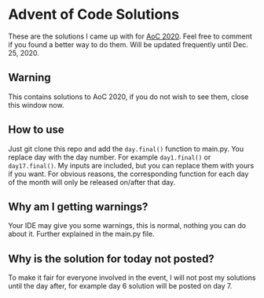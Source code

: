 # Advent of Code Solutions
These are the solutions I came up with for [AoC 2020](https://adventofcode.com/2020). Feel free to comment if you found a better way to do them. Will be updated frequently until Dec. 25, 2020.
## Warning
This contains solutions to AoC 2020, if you do not wish to see them, close this window now.
## How to use
Just git clone this repo and add the `day.final()` function to main.py. You replace day with the day number. For example `day1.final()` or `day17.final()`. My inputs are included, but you can replace them with yours if you want. For obvious reasons, the corresponding function for each day of the month will only be released on/after that day.
## Why am I getting warnings?
Your IDE may give you some warnings, this is normal, nothing you can do about it. Further explained in the main.py file.
## Why is the solution for today not posted?
To make it fair for everyone involved in the event, I will not post my solutions until the day after, for example day 6 solution will be posted on day 7.